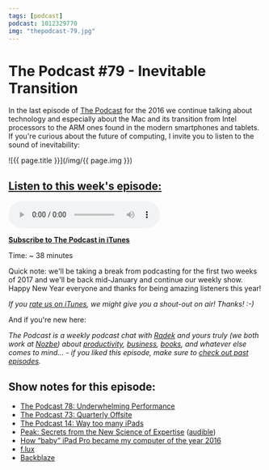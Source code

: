 ```yaml
---
tags: [podcast]
podcast: 1012329770
img: "thepodcast-79.jpg"
---
```


# The Podcast #79 - Inevitable Transition

In the last episode of [The Podcast][p] for the 2016 we continue talking about technology and especially about the Mac and its transition from Intel processors to the ARM ones found in the modern smartphones and tablets. If you're curious about the future of computing, I invite you to listen to the sound of inevitability:

<!--More-->

![{{ page.title }}](/img/{{ page.img }})

## [Listen to this week's episode:][e]

<audio controls>
<source src="https://files.nozbe.com/podcast/079.mp3" type="audio/mpeg">
</audio>

**[Subscribe to The Podcast in iTunes][i]**

Time: ~ 38 minutes

Quick note: we'll be taking a break from podcasting for the first two weeks of 2017 and we'll be back mid-January and continue our weekly show. Happy New Year everyone and thanks for being amazing listeners this year!

*If you [rate us on iTunes][i], we might give you a shout-out on air! Thanks! :-)*

And if you're new here:

*The Podcast is a weekly podcast chat with [Radek][r] and yours truly (we both work at [Nozbe][n]) about [productivity](/productivity), [business](/business), [books](/books), and whatever else comes to mind… - if you liked this episode, make sure to [check out past episodes](/podcast).*

## Show notes for this episode:

  * [The Podcast 78: Underwhelming Performance](http://thepodcast.fm/episodes/78)
  * [The Podcast 73: Quarterly Offsite](http://thepodcast.fm/episodes/73)
  * [The Podcast 14: Way too many iPads](http://thepodcast.fm/episodes/14)
  * [Peak: Secrets from the New Science of Expertise](https://www.amazon.com/Peak-Secrets-New-Science-Expertise/dp/0544456238/) ([audible](http://www.audible.com/pd/Self-Development/Peak-Audiobook/B01F4A9EFW/))
  * [How “baby” iPad Pro became my computer of the year 2016](https://sliwinski.com/babyipad/)
  * [f.lux](https://justgetflux.com/)
  * [Backblaze](https://www.backblaze.com/cloud-backup.html#af4600)

[e]: http://thepodcast.fm/episodes/79

[p]: https://michael.gratis/thepodcastfm
[n]: https://nozbe.com/?a=mike
[r]: https://michael.gratis/radex
[i]: https://michael.gratis/thepodcast